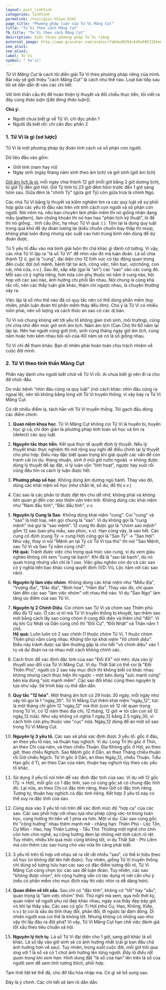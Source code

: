 ```yaml
---
layout: post_linhtinh
categories: linhtinh
permalink: /tuvi/gioi-thieu.html
page_title: "Phương pháp luận của Tử Vi Măng Cụt"
title: "Tử Vi theo cách Măng Cụt"
fb_title: "Tử Vi theo cách Măng Cụt"
description: Giới thiệu phương pháp Tử Vi riêng
external_image: http://www.gravatar.com/avatar/7a64ed9293c645e5857255e8f2320a8d?s=292
see_also1: 
see_also2: 
label: Tử Vi
symbol: " tử vi"
---
```


_Tử Vi Măng Cụt_ là cách tôi diễn giải Tử Vi theo phương pháp riêng của mình. Bài này sẽ giới thiệu "cách Măng Cụt" là cách như thế nào. Loạt bài tiếp sau tôi sẽ dần dần đi vào các chi tiết.

Với tinh thần cầu thị để hoàn thiện lý thuyết và đối chiếu thực tiễn, tôi viết ra đây cùng _thảo luận_ ([_đã đóng thảo luận_]).

__Chú ý:__

- Người chưa biết gì về Tử Vi: chỉ đọc phần 1
- Người đã biết rồi: chỉ cần đọc phần 2

### 1. Tử Vi là gì (sơ lược)

Tử Vi là một phương pháp dự đoán tính cách và số phận con người.

Dữ liệu đầu vào gồm:

- Giới tính (nam hay nữ)
- Ngày sinh (ngày tháng năm sinh theo âm lịch) và giờ sinh (giờ âm lịch)

<u>Giờ âm lịch là gì:</u> mỗi ngày chia thành 12 giờ (mỗi giờ bằng 2 giờ dương lịch), từ giờ Tý đến giờ Hợi. Giờ Tý tính từ 23 giờ đêm hôm trước đến 1 giờ sáng hôm sau. Giữa đêm là "chính Tý" (giữa giờ Tý) còn giữa trưa là chính Ngọ.

Các nhà Tử Vi bằng lý thuyết và kiểm nghiệm tìm ra các quy luật về sự phối hợp giữa các yếu tố đầu vào trên với tính cách con người và số phận con người. Nói nôm na, nếu bạn chuyên làm phần mềm thì nó giống nhận dạng mẫu (pattern), làm chứng khoán thì nó hao hao "phân tích kỹ thuật", lô đề thì nó giống... tính cầu (hic, hạ nhục Tử Vi quá :( ). Tóm lại là dùng quy luật trong quá khứ để dự đoán tương lai (kiểu chuồn chuồn bay thấp thì mưa), không phải luôn đúng nhưng xác xuất cao hơn trung bình nên dùng để dự đoán được.

Từ 5 yếu tố đầu vào mà bình giải luôn thì chả khác gì đánh cờ tưởng. Vì vậy, các nhà Tử Vi lập ra "lá số Tử Vi" để nhìn vào đó mà luận đoán. Lá số chia thành 12 ô, gọi là "cung", đại diện cho 12 lĩnh vực có tác động quan trọng đến cuộc đợi (số mệnh, bệnh tật tai ách, công việc, tiền bạc, vợ/chồng, con cái, nhà cửa, v.v.). Sau đó, sắp xếp (gọi là "an") các "sao" vào các cung đó. Mỗi sao có ý nghĩa riêng, hơn nữa còn phụ thuộc nó nằm ở cung nào, hội họp với các sao nào, ảnh hưởng chi phối lẫn nhau. Nói chung là cũng khá rắc rối, nên các thầy luận giải khác, thậm chí ngược nhau, là chuyện thường xảy ra.

Việc lập lá số như thế nào đã có quy tắc nên có thể dùng phần mềm (tuy nhiên, phần luận đoán thì phần mềm thảy đều lởm). Chú ý là Tử Vi có nhiều môn phái, nên số lượng và cách thức an sao có các dị bản.

Tử Vi nói chung không xét tới yếu tố không gian (nơi sinh, môi trường), cũng chỉ chia nhỏ đến mức giờ sinh âm lịch. Năm âm lịch (Can Chi) thì 60 năm lại lặp lại. Nên hai người cùng giới tính, sinh cùng tháng ngày giờ âm lịch, cùng năm hoặc hơn kém nhau bội-số-của-60 năm sẽ có lá số giống nhau.

Tử Vi chỉ để tham khảo. Bạn dĩ nhiên phải hoàn toàn chịu trách nhiệm về cuộc đời mình.

### 2. Tử Vi theo tinh thần Măng Cụt

Phần này dành cho người biết chút về Tử Vi rồi. Ai chưa biết gì nên đi ra cho đỡ nhức đầu.

Do mắc bệnh "nhìn đâu cũng ra quy luật" (nói cách khác: nhìn đâu cũng ra ngoại lệ), nên tôi không bằng lòng với Tử Vi truyên thống, vì vậy bày ra Tử Vi Măng Cụt.

Có rất nhiều điểm lạ, tách hẳn với Tử Vi truyền thống. Tôi gạch đầu dòng các điểm chính.

1. __Quan niệm khoa học__. Tử Vi Măng Cụt không coi Tử Vi là huyền bí, huyền học gì cả, chỉ đơn giản là phương pháp tính toán số học và tìm ra (detect) các quy luật.

2. __Nguyên tắc thực tiễn__. Kết quả thực tế quyết định lý thuyết. Nếu lý thuyết khác thực nghiệm thì mở rộng suy nghĩ để điều chỉnh lại lý thuyết cho phù hợp. Điều này đặc biệt quan trọng khi giải quyết các vấn đề còn tranh cãi (ví dụ: tháng nhuận, sinh ở múi giờ nước ngoài) -> không được dùng lý thuyết để áp đặt, vì lý luận vốn "linh hoạt", ngược hay xuôi rồi cũng đều tìm ra cách lý luận được hết.

3. __Phương pháp số học__. Không dùng âm dương ngũ hành. Thay vào đó, dùng các khái niệm số học (như chẵn lẻ, số dư, đồ thị v.v.)

4. Các sao là các phần tử được đặt tên cho dễ nhớ, không phải và _không liên quan gì đến các sao thiên văn_ trên trời. Không dùng các khái niệm như "Nam đẩu tinh", "Bắc đẩu tinh", v.v.

5. __Nguyên lý Cung là Sao__. Không dùng khái niệm "cung". Coi "cung" và "sao" là một loại, nên gọi chung là "sao". Ví dụ không gọi là "cung mệnh" mà gọi là "sao mệnh". 12 cung thì được gọi là "chòm sao mệnh" gồm 12 sao (sao phụ mẫu, sao phúc, v.v). Hạn cũng vậy, là sao hết. Các cung cố định (cung Tý -> cung Hợi) cũng gọi là "Sao Tý" -> "Sao Hợi". Như vậy, thay vì nói "Mệnh an tại Tý có Tử Vi tọa thủ" thì nói "Sao Mệnh, sao Tử Vi và Sao Tý nằm cùng chỗ".  
__Hệ quả:__ Tránh được việc chú trọng quá mức vào cung, ví dụ xem giàu nghèo không chỉ xem "cung tài bạch". Khi đã là "sao tài bạch", dù nó quan trọng nhưng vẫn chỉ là 1 sao. Việc giàu nghèo còn do cả các sao có ý nghĩa tiền bạc khác cùng quyết định (VD: Vũ, Lộc nằm với các sao nào).

6. __Nguyên lý làm việc nhóm__. Không dùng các khái niệm như "Miếu địa", "Vượng địa", "Đắc địa", "Bình hòa", "Hãm địa". Thay vào đó, chỉ quan tâm đến các sao "làm việc nhóm" với nhau thế nào. Ví dụ "Sao Ngọ" làm tăng ưu điểm của sao Tử Vi.

7. __Nguyên lý 2 Chính Diệu__. Coi chòm sao Tử Vi và chòm sao Thiên phủ đều đủ 12 sao. Ở các vị trí mà Tử Vi truyền thống bị khuyết, tạo thêm sao mới bằng cách lấy sao cùng chòm ở cung đối diện và thêm chữ "đối". Ví dụ khi Cự Nhật và Dần cùng chỗ thì "Đối Cự", "Đối Nhật" và Thân nằm 1 chỗ.  
__Hệ quả:__ Luôn luôn có 2 sao chính (1 thuộc chòm Tử Vi, 1 thuộc chòm Thiên phủ) nằm cùng nhau. _Không tồn tại khái niệm "Vô chính diệu"_. Điều này tránh được sai lầm thường gặp là cho hết "vô chính diệu" vào 1 rọ và dự đoán na ná nhau một cách không chính xác.

8. Cách thức để xác định đặc tính của sao "Đối XX" nói trên: dựa vào _lý thuyết sao đối_ của Tử Vi Măng Cụt. Ví dụ: Thất Sát có thể coi là "Đối Thiên Phủ", người có 2 sao này mục đích thì không biết có khác nhau không nhưng cách thực hiện thì ngược - một bên dùng "sức mạnh cứng" bên kia dùng "sức mạnh mềm". Các sao đối khác cũng theo nguyên lý tựa như vậy. Sẽ trình bày cụ thể dần dần.

9. __Quy tắc "12 hóa"__. Một tháng âm lịch có 29 hoặc 30 ngày, mỗi ngày như vậy tôi gọi là 1 "ngày_30". Tử Vi Măng Cụt thêm khái niệm "ngày_12", tức là một tháng chỉ gồm 12 "ngày_12" mà thôi (con số 12 rất quan trọng trong Tử Vi, có 12 năm theo địa chi, 12 tháng, 12 giờ => tôi cần con số 12 ngày_12 nữa). Như vậy không có nghĩa 1 ngày_12 bằng 2.5 ngày_30, vì cách tính còn phụ thuộc vào "cục" nữa. Ngày_12 dùng để an một số sao trong Tử Vi Măng Cụt.

10. __Nguyên lý 3 yếu tố__. Các sao sẽ phải xác định được 3 yếu tố: gốc ở đâu, an theo yếu tố nào, và thuận hay nghịch. Ví dụ: Long Trì thì gốc ở Thìn, an theo Chi của năm, và theo chiều Thuận. Địa Không gốc ở Hợi, an theo giờ, theo chiều Nghịch. Sao Mệnh gốc ở Dần, an theo Tháng chiều thuận rồi Giờ chiều Ngịch. Tử Vi gốc ở Dần, an theo Ngày_12, chiều Thuận. Tiểu Hao gốc ở Tị, an theo Can của năm, thuận hay nghịch tùy theo các yếu tố khác.

11. Sử dụng 3 yếu tố nói trên để xác định đặc tính của sao. Ví dụ với 12 gốc (Tý -> Hợi), mỗi gốc có 1 đặc tính, sao có cùng gốc sẽ có chung đặc tính đó. Lại nữa, an theo Chi có đặc tính riêng, theo Giờ có đặc tính riêng. Tương tự, thuận hay nghịch có đặc tính riêng. Kết hợp 3 yếu tố này có thể suy ra đặc tính của sao.

12. Cũng dựa vào 3 yếu tố nói trên để xác định mức độ "hợp cạ" của các sao. Các sao phối hợp với nhau tựa như phép cộng véc-tơ trong toán học, cùng hướng thì tiến về 1 phía xa hơn. Một ví dụ: Các sao cùng gốc thì "cộng hưởng" nhau thêm mạnh mẽ - chẳng hạn: Thiên Phủ - Lộc Tồn, Cự Môn - Hao, hay Thiên Lương - Tấu Thơ. Thường một nghề cho chín còn hơn chín nghề, sự cộng hưởng đem lại những nét tính cách rõ rệt. Tuy nhiên, nhiều khi quá mức cũng không tốt, ví dụ Thất Sát - Phi Liêm mà còn thêm các sao húng chó vào nữa thì căng phải biết.

13. 3 yếu tố trên tổ hợp với nhau sẽ ra rất rất nhiều "sao", có thể kí hiệu theo số học (vì không đặt tên hết được). Tuy nhiên, giống Tử Vi truyền thống chỉ dùng số lượng hữu hạn các sao có đặc điểm tương đối rõ, Tử Vi Măng Cụt cũng chọn lọc các sao để luận đoán. Tuy nhiên, các sao "không được chọn", khi cộng hưởng vẫn có tác dụng rõ nét cần chú ý (nếu có phần mềm cho mục đích này thì việc nhìn ra dễ dàng hơn).

14. __Quan điểm về tốt xấu__. Sao chỉ có "đặc tính", không có "tốt" hay "xấu", quan trọng là "làm việc nhóm" thôi. Thử nghĩ mà xem, qua mỗi thời kỳ, quan niệm về người phụ nữ đẹp khác nhau, ngày xưa thấy đẹp bây giờ có khi lại thấy xấu. Các sao có gốc Tị Hợi (như Cự, Hao, Không, Kiếp, v.v.) bị coi là xấu do tính thay đổi, phản đối, đi ngược lại đám đông. Dĩ nhiên người xưa coi thế là không tốt. Nhưng không có những sao như vậy thì lấy đâu ra đột phá? Vì vậy, Tử Vi Măng Cụt hạn chế việc đánh giá tốt xấu theo tiêu chuẩn xã hội.

15. __Nguyên lý tích tụ__. Lá số Tử Vi đại diện cho 1 giờ, sang giờ khác lá số khác. Lá số lấy vào giờ sinh sẽ có ảnh hưởng nhất (cái gì ban đầu chả ảnh hưởng hơn về sau). Tuy nhiên, trong suốt cuộc đời, mỗi giờ trôi qua ứng với 1 lá số và có 1 chút ảnh hưởng lên từng người. _Đây là điều rất quan trọng khi xem hạn_. Hình dung đặt "lá số của hạn" lên trên lá số của người xem để xem tính tương thích, phối hợp.

Tạm thời liệt kê thế đã, cho đỡ tẩu hỏa nhập ma. Có gì sẽ bổ sung sau.

Đây là ý chính. Các chi tiết sẽ làm rõ dần dần.